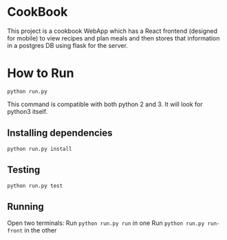 # CookBook

This project is a cookbook WebApp which has a React frontend (designed for mobile) to view recipes and plan meals and then stores that information in a postgres DB using flask for the server.

# How to Run

`python run.py`

This command is compatible with both python 2 and 3. It will look for python3 itself.

## Installing dependencies
`python run.py install`

## Testing
`python run.py test`

## Running
Open two terminals:
Run `python run.py run` in one
Run `python run.py run-front` in the other
